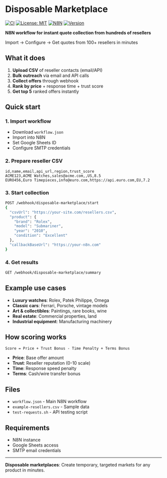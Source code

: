 # Disposable Marketplace

[![CI](https://github.com/jeremy-longshore/disposable-marketplace-n8n/actions/workflows/ci.yml/badge.svg)](https://github.com/jeremy-longshore/disposable-marketplace-n8n/actions/workflows/ci.yml)
[![License: MIT](https://img.shields.io/badge/License-MIT-yellow.svg)](https://opensource.org/licenses/MIT)
[![N8N](https://img.shields.io/badge/N8N-Workflow-blue.svg)](https://n8n.io)
[![Version](https://img.shields.io/badge/version-1.0.0-green.svg)](https://github.com/jeremy-longshore/disposable-marketplace-n8n/releases)

**N8N workflow for instant quote collection from hundreds of resellers**

Import → Configure → Get quotes from 100+ resellers in minutes

## What it does

1. **Upload CSV** of reseller contacts (email/API)
2. **Bulk outreach** via email and API calls
3. **Collect offers** through webhook
4. **Rank by price** + response time + trust score
5. **Get top 5** ranked offers instantly

## Quick start

### 1. Import workflow
- Download `workflow.json`
- Import into N8N
- Set Google Sheets ID
- Configure SMTP credentials

### 2. Prepare reseller CSV
```csv
id,name,email,api_url,region,trust_score
ACME123,ACME Watches,sales@acme.com,,US,8.5
EURO456,Euro Timepieces,info@euro.com,https://api.euro.com,EU,7.2
```

### 3. Start collection
```bash
POST /webhook/disposable-marketplace/start
{
  "csvUrl": "https://your-site.com/resellers.csv",
  "product": {
    "brand": "Rolex",
    "model": "Submariner",
    "year": "2010",
    "condition": "Excellent"
  },
  "callbackBaseUrl": "https://your-n8n.com"
}
```

### 4. Get results
```bash
GET /webhook/disposable-marketplace/summary
```

## Example use cases

- **Luxury watches**: Rolex, Patek Philippe, Omega
- **Classic cars**: Ferrari, Porsche, vintage models
- **Art & collectibles**: Paintings, rare books, wine
- **Real estate**: Commercial properties, land
- **Industrial equipment**: Manufacturing machinery

## How scoring works

```
Score = Price + Trust Bonus - Time Penalty + Terms Bonus
```

- **Price**: Base offer amount
- **Trust**: Reseller reputation (0-10 scale)
- **Time**: Response speed penalty
- **Terms**: Cash/wire transfer bonus

## Files

- `workflow.json` - Main N8N workflow
- `example-resellers.csv` - Sample data
- `test-requests.sh` - API testing script

## Requirements

- N8N instance
- Google Sheets access
- SMTP email credentials

---

**Disposable marketplaces**: Create temporary, targeted markets for any product in minutes.